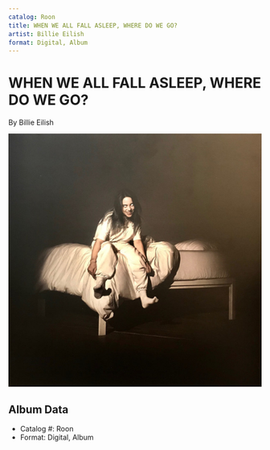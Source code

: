 ```yaml
---
catalog: Roon
title: WHEN WE ALL FALL ASLEEP, WHERE DO WE GO?
artist: Billie Eilish
format: Digital, Album
---
```


# WHEN WE ALL FALL ASLEEP, WHERE DO WE GO?

By Billie Eilish

![](../../assets/albumcovers/Billie_Eilish-WHEN_WE_ALL_FALL_ASLEEP__WHERE_DO_WE_GO.png)

## Album Data

- Catalog #: Roon
- Format: Digital, Album

